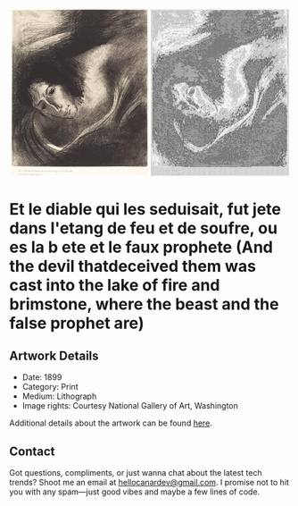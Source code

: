<html>

<div align="center">
    <img width="49%" src="artwork.jpg" alt="artwork"/>
    <img width="49%" src="ascii_artwork.jpg" alt="artwork ASCII"/>
</div>

# Et le diable qui les seduisait, fut jete dans l'etang de feu et de soufre, ou es la b ete et le faux prophete (And the devil thatdeceived them was cast into the lake of fire and  brimstone, where the beast and the false prophet are)

## Artwork Details

- Date: 1899
- Category: Print
- Medium: Lithograph
- Image rights: Courtesy National Gallery of Art, Washington

Additional details about the artwork can be found [here](https://www.artsy.net/artwork/odilon-redon-et-le-diable-qui-les-seduisait-fut-jete-dans-letang-de-feu-et-de-soufre-ou-es-la-b-ete-et-le-faux-prophete-and-the-devil-thatdeceived-them-was-cast-into-the-lake-of-fire-and-brimstone-where-the-beast-and-the-false-prophet-are).

## Contact

Got questions, compliments, or just wanna chat about the latest tech trends? Shoot me an email
at [hellocanardev@gmail.com](mailto:hellocanardev@gmail.com). I promise not to hit you with any spam—just good vibes and
maybe a few lines of code.

</html>
